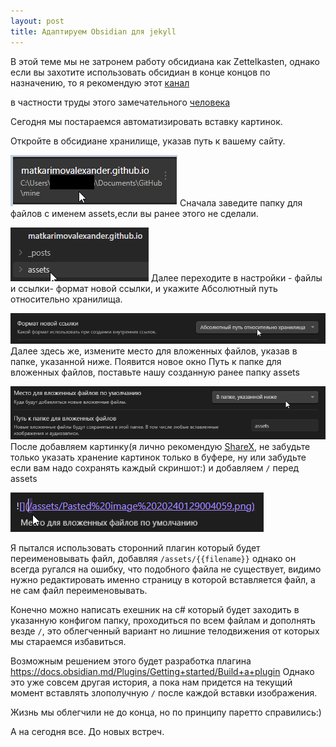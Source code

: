 ```yaml
---
layout: post
title: Адаптируем Obsidian для jekyll
---
```

В этой теме мы не затронем работу обсидиана как Zettelkasten, однако если вы захотите использовать обсидиан в конце концов по назначению, то я рекомендую этот [канал](https://t.me/Zettelkasten_ru/93591)

в частности труды этого замечательного [человека](https://t.me/rustamaga)

Сегодня мы постараемся автоматизировать вставку картинок.

Откройте в обсидиане хранилище, указав путь к вашему сайту.

![](/assets/Pasted%20image%2020240129010907.png)
Сначала заведите папку для файлов с именем assets,если вы ранее этого не сделали.

![](assets/Pasted%20image%2020240129010945.png)
Далее переходите в настройки - файлы и ссылки- формат новой ссылки, и укажите Абсолютный путь относительно хранилища.

![](/assets/Pasted%20image%2020240129004038.png)
Далее здесь же, измените место для вложенных файлов, указав в папке, указанной ниже.
Появится новое окно Путь к папке для вложенных файлов, поставьте нашу созданную ранее папку assets

![](/assets/Pasted%20image%2020240129004059.png)
После добавляем картинку(я лично рекомендую [ShareX](https://github.com/ShareX/ShareX), не забудьте только указать хранение картинок только в буфере, ну или забудьте если вам надо сохранять каждый скриншот:)
и добавляем `/` перед assets

![](/assets/Pasted%20image%2020240129004126.png)

Я пытался использовать сторонний плагин который будет переименовывать файл, добавляя `/assets/{{filename}}`
однако он всегда ругался на ошибку, что подобного файла не существует, видимо нужно редактировать именно страницу в которой вставляется файл, а не сам файл переименовывать.

Конечно можно написать ехешник на c# который будет заходить в указанную конфигом папку, проходиться по всем файлам и дополнять везде `/`, это облегченный вариант но лишние телодвижения от которых мы стараемся избавиться.

Возможным решением этого будет разработка плагина 
https://docs.obsidian.md/Plugins/Getting+started/Build+a+plugin
Однако это уже совсем другая история, а пока нам придется на текущий момент вставлять злополучную `/` после каждой вставки изображения.

Жизнь мы облегчили не до конца, но по принципу паретто справились:)

А на сегодня все. До новых встреч.